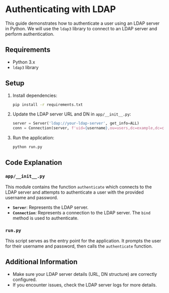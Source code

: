 # Authenticating with LDAP

This guide demonstrates how to authenticate a user using an LDAP server in Python. We will use the `ldap3` library to connect to an LDAP server and perform authentication.

## Requirements

- Python 3.x
- `ldap3` library

## Setup

1. Install dependencies:
    ```sh
    pip install -r requirements.txt
    ```

2. Update the LDAP server URL and DN in `app/__init__.py`:
    ```python
    server = Server('ldap://your-ldap-server', get_info=ALL)
    conn = Connection(server, f'uid={username},ou=users,dc=example,dc=com', password)
    ```

3. Run the application:
    ```sh
    python run.py
    ```

## Code Explanation

### `app/__init__.py`

This module contains the function `authenticate` which connects to the LDAP server and attempts to authenticate a user with the provided username and password.

- **`Server`**: Represents the LDAP server.
- **`Connection`**: Represents a connection to the LDAP server. The `bind` method is used to authenticate.

### `run.py`

This script serves as the entry point for the application. It prompts the user for their username and password, then calls the `authenticate` function.

## Additional Information

- Make sure your LDAP server details (URL, DN structure) are correctly configured.
- If you encounter issues, check the LDAP server logs for more details.
